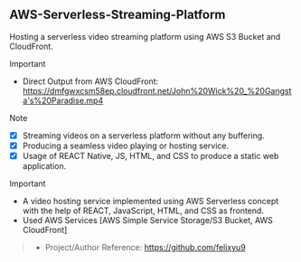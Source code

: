 ## AWS-Serverless-Streaming-Platform
Hosting a serverless video streaming platform using AWS S3 Bucket and CloudFront.

>[!IMPORTANT]
> + Direct Output from AWS CloudFront: <https://dmfgwxcsm58ep.cloudfront.net/John%20Wick%20_%20Gangsta's%20Paradise.mp4>

>[!NOTE]
> + [x] Streaming videos on a serverless platform without any buffering.
> + [x] Producing a seamless video playing or hosting service.
> + [x] Usage of REACT Native, JS, HTML, and CSS to produce a static web application.


>[!IMPORTANT]
> + A video hosting service implemented using AWS Serverless concept with the help of REACT, JavaScript, HTML, and CSS as frontend.
> + Used AWS Services [AWS Simple Service Storage/S3 Bucket, AWS CloudFront]

> + Project/Author Reference: <https://github.com/felixyu9>
